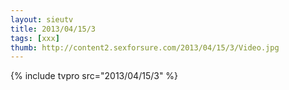 ```yaml
--- 
layout: sieutv
title: 2013/04/15/3
tags: [xxx]
thumb: http://content2.sexforsure.com/2013/04/15/3/Video.jpg
---
```

{% include tvpro src="2013/04/15/3" %} 
